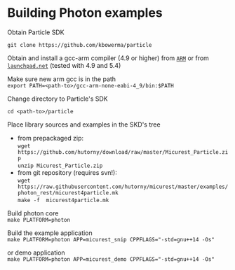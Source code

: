 # Building Photon examples

Obtain Particle SDK

`git clone https://github.com/kbowerma/particle`

Obtain and install a gcc-arm compiler (4.9 or higher)
from [`ARM`](https://developer.arm.com/open-source/gnu-toolchain/gnu-rm/downloads)
or from [`launchpad.net`](https://launchpad.net/gcc-arm-embedded)
(tested with 4.9 and 5.4)

Make sure new arm gcc is in the path<br>
`export PATH=<path-to>/gcc-arm-none-eabi-4_9/bin:$PATH`

Change directory to Particle's SDK

`cd <path-to>/particle`

Place library sources and examples in the SKD's tree

* from prepackaged zip:<br>
`wget https://github.com/hutorny/download/raw/master/Micurest_Particle.zip`<br>
`unzip Micurest_Particle.zip`
* from git repository (requires svn!):<br>
`wget https://raw.githubusercontent.com/hutorny/micurest/master/examples/photon_rest/micurest4particle.mk`<br>
`make -f  micurest4particle.mk`

Build photon core<br>
`make PLATFORM=photon`

Build the example application<br>
`make PLATFORM=photon APP=micurest_snip CPPFLAGS="-std=gnu++14 -Os"`

or demo application<br>
`make PLATFORM=photon APP=micurest_demo CPPFLAGS="-std=gnu++14 -Os"`
